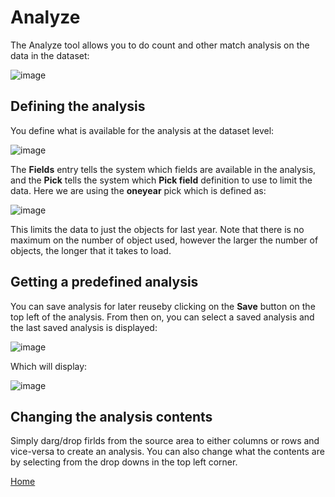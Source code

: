 # Analyze

The Analyze tool allows you to do count and other match analysis on the data in the dataset:

![image](/help/info/images/Ana4.png)

## Defining the analysis

You define what is available for the analysis at the dataset level:

![image](/help/info/images/Ana1.png)

The **Fields** entry tells the system which fields are available in the analysis, and the **Pick**
tells the system which **Pick field** definition to use to limit the data.  Here we are using the **oneyear**
pick which is defined as:

![image](/help/info/images/Ana5.png)

This limits the data to just the objects for last year.  Note that there is no maximum on the number of
object used, however the larger the number of objects, the longer that it takes to load.

## Getting a predefined analysis

You can save analysis for later reuseby clicking on the **Save** button on the top left of the analysis.
From then on, you can select a saved analysis and the last saved analysis is displayed:

![image](/help/info/images/Ana2.png)

Which will display:

![image](/help/info/images/Ana3.png)

## Changing the analysis contents

Simply darg/drop firlds from the source area to either columns or rows and vice-versa to create an
analysis.  You can also change what the contents are by selecting from the drop downs in the top left
corner.

[Home](../README.md)
